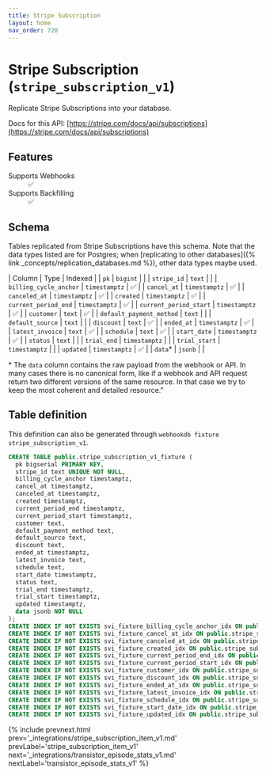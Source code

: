 ```yaml
---
title: Stripe Subscription
layout: home
nav_order: 720
---
```


# Stripe Subscription (`stripe_subscription_v1`)

Replicate Stripe Subscriptions into your database.

Docs for this API: [https://stripe.com/docs/api/subscriptions](https://stripe.com/docs/api/subscriptions)

## Features

<dl>
<dt>Supports Webhooks</dt>
<dd>✅</dd>
<dt>Supports Backfilling</dt>
<dd>✅</dd>

</dl>

## Schema

Tables replicated from Stripe Subscriptions have this schema.
Note that the data types listed are for Postgres;
when [replicating to other databases]({% link _concepts/replication_databases.md %}),
other data types maybe used.

| Column | Type | Indexed |
| `pk` | `bigint` |  |
| `stripe_id` | `text` |  |
| `billing_cycle_anchor` | `timestamptz` | ✅ |
| `cancel_at` | `timestamptz` | ✅ |
| `canceled_at` | `timestamptz` | ✅ |
| `created` | `timestamptz` | ✅ |
| `current_period_end` | `timestamptz` | ✅ |
| `current_period_start` | `timestamptz` | ✅ |
| `customer` | `text` | ✅ |
| `default_payment_method` | `text` |  |
| `default_source` | `text` |  |
| `discount` | `text` | ✅ |
| `ended_at` | `timestamptz` | ✅ |
| `latest_invoice` | `text` | ✅ |
| `schedule` | `text` | ✅ |
| `start_date` | `timestamptz` | ✅ |
| `status` | `text` |  |
| `trial_end` | `timestamptz` |  |
| `trial_start` | `timestamptz` |  |
| `updated` | `timestamptz` | ✅ |
| `data`* | `jsonb` |  |

<span class="fs-3">* The `data` column contains the raw payload from the webhook or API.
In many cases there is no canonical form, like if a webhook and API request return
two different versions of the same resource.
In that case we try to keep the most coherent and detailed resource."</span>

## Table definition

This definition can also be generated through `webhookdb fixture stripe_subscription_v1`.

```sql
CREATE TABLE public.stripe_subscription_v1_fixture (
  pk bigserial PRIMARY KEY,
  stripe_id text UNIQUE NOT NULL,
  billing_cycle_anchor timestamptz,
  cancel_at timestamptz,
  canceled_at timestamptz,
  created timestamptz,
  current_period_end timestamptz,
  current_period_start timestamptz,
  customer text,
  default_payment_method text,
  default_source text,
  discount text,
  ended_at timestamptz,
  latest_invoice text,
  schedule text,
  start_date timestamptz,
  status text,
  trial_end timestamptz,
  trial_start timestamptz,
  updated timestamptz,
  data jsonb NOT NULL
);
CREATE INDEX IF NOT EXISTS svi_fixture_billing_cycle_anchor_idx ON public.stripe_subscription_v1_fixture (billing_cycle_anchor);
CREATE INDEX IF NOT EXISTS svi_fixture_cancel_at_idx ON public.stripe_subscription_v1_fixture (cancel_at);
CREATE INDEX IF NOT EXISTS svi_fixture_canceled_at_idx ON public.stripe_subscription_v1_fixture (canceled_at);
CREATE INDEX IF NOT EXISTS svi_fixture_created_idx ON public.stripe_subscription_v1_fixture (created);
CREATE INDEX IF NOT EXISTS svi_fixture_current_period_end_idx ON public.stripe_subscription_v1_fixture (current_period_end);
CREATE INDEX IF NOT EXISTS svi_fixture_current_period_start_idx ON public.stripe_subscription_v1_fixture (current_period_start);
CREATE INDEX IF NOT EXISTS svi_fixture_customer_idx ON public.stripe_subscription_v1_fixture (customer);
CREATE INDEX IF NOT EXISTS svi_fixture_discount_idx ON public.stripe_subscription_v1_fixture (discount);
CREATE INDEX IF NOT EXISTS svi_fixture_ended_at_idx ON public.stripe_subscription_v1_fixture (ended_at);
CREATE INDEX IF NOT EXISTS svi_fixture_latest_invoice_idx ON public.stripe_subscription_v1_fixture (latest_invoice);
CREATE INDEX IF NOT EXISTS svi_fixture_schedule_idx ON public.stripe_subscription_v1_fixture (schedule);
CREATE INDEX IF NOT EXISTS svi_fixture_start_date_idx ON public.stripe_subscription_v1_fixture (start_date);
CREATE INDEX IF NOT EXISTS svi_fixture_updated_idx ON public.stripe_subscription_v1_fixture (updated);
```

{% include prevnext.html prev='_integrations/stripe_subscription_item_v1.md' prevLabel='stripe_subscription_item_v1' next='_integrations/transistor_episode_stats_v1.md' nextLabel='transistor_episode_stats_v1' %}
